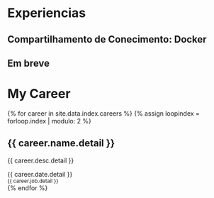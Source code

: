 # Experiencias

## Compartilhamento de Conecimento: Docker

## Em breve 

<div class="container" id="i18_career">
    <div class="row">
        <div class="col-lg-12 text-center">
            <div class="navy-line"></div>
            <h1><span data-i18n="career.my_career">My Career</span></h1>
        </div>
    </div>
    <div class="row features-block">
        <div class="col-lg-12">
            <div id="vertical-timeline" class="vertical-container light-timeline center-orientation">
            {% for career in site.data.index.careers %}
            {% assign loopindex = forloop.index | modulo: 2 %}
                <div class="vertical-timeline-block">
                    <div class="vertical-timeline-icon navy-bg wow rotateIn">
                        <i class="fa {{ career.icon }}"></i>
                    </div>
                    <div class="vertical-timeline-content wow {% if loopindex == 1 %} rotateInUpRight {% else %} rotateInUpLeft {% endif %}">
                        <h2><span data-i18n="career.{{ career.name.i18n }}">{{ career.name.detail }}</span></h2>
                        <p><span data-i18n="career.{{ career.desc.i18n }}">{{ career.desc.detail }} </span></p>
                        <span class="vertical-date"><span data-i18n="career.{{ career.date.i18n }}"> {{ career.date.detail }} </span>
                        <br/> <small><span data-i18n="career.{{ career.job.i18n }}">{{ career.job.detail }}</span></small> </span>
                    </div>
                </div>
            {% endfor %}
            </div>
        </div>
    </div>
</div>